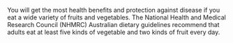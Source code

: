 You will get the most health benefits and protection against disease if you eat a wide variety of fruits and vegetables. The National Health and Medical Research Council (NHMRC) Australian dietary guidelines recommend that adults eat at least five kinds of vegetable and two kinds of fruit every day.